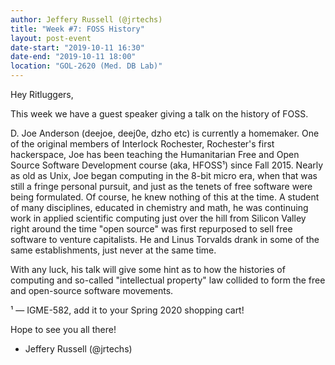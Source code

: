 ```yaml
---
author: Jeffery Russell (@jrtechs)
title: "Week #7: FOSS History"
layout: post-event
date-start: "2019-10-11 16:30"
date-end: "2019-10-11 18:00"
location: "GOL-2620 (Med. DB Lab)"
---
```


Hey Ritluggers,

This week we have a guest speaker giving a talk on the history of FOSS.

D. Joe Anderson (deejoe, deej0e, dzho etc) is currently a homemaker.
One of the original members of Interlock Rochester, Rochester's first hackerspace, Joe has been teaching the Humanitarian Free and Open Source Software Development course (aka, HFOSS¹) since Fall 2015.
Nearly as old as Unix, Joe began computing in the 8-bit micro era, when that was still a fringe personal pursuit, and just as the tenets of free software were being formulated.
Of course, he knew nothing of this at the time.
A student of many disciplines, educated in chemistry and math, he was continuing work in applied scientific computing just over the hill from Silicon Valley right around the time "open source" was first repurposed to sell free software to venture capitalists.
He and Linus Torvalds drank in some of the same establishments, just never at the same time.

With any luck, his talk will give some hint as to how the histories of computing and so-called "intellectual property" law collided to form the free and open-source software movements.

¹ — IGME-582, add it to your Spring 2020 shopping cart!


Hope to see you all there!

- Jeffery Russell (@jrtechs)
